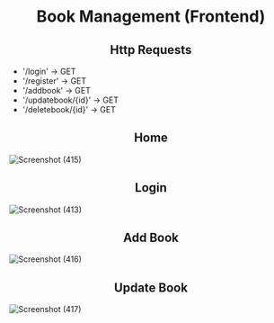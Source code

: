 <h1 align="center">Book Management (Frontend)</h1>
<h2 align="center">Http Requests</h2>
<ul>
  <li>'/login' -> GET</li>
  <li>'/register' -> GET</li>
  <li>'/addbook' -> GET</li>
  <li>'/updatebook/{id}' -> GET</li>
  <li>'/deletebook/{id}' -> GET</li>
</ul>

<h2 align="center">Home</h2>

![Screenshot (415)](https://user-images.githubusercontent.com/45397761/151670738-1d6ffdaa-be40-47fd-82e0-a449c4ff061f.png)


<h2 align="center">Login</h2>

![Screenshot (413)](https://user-images.githubusercontent.com/45397761/151670778-8d52f525-b667-479b-b5ca-f6bff622a52b.png)


<h2 align="center">Add Book</h2>

![Screenshot (416)](https://user-images.githubusercontent.com/45397761/151670782-93019b5f-0393-448f-8c92-5df3ad250813.png)


<h2 align="center">Update Book</h2>

![Screenshot (417)](https://user-images.githubusercontent.com/45397761/151670792-c9fe2e20-6eed-41fb-a04a-336c7fb56978.png)



